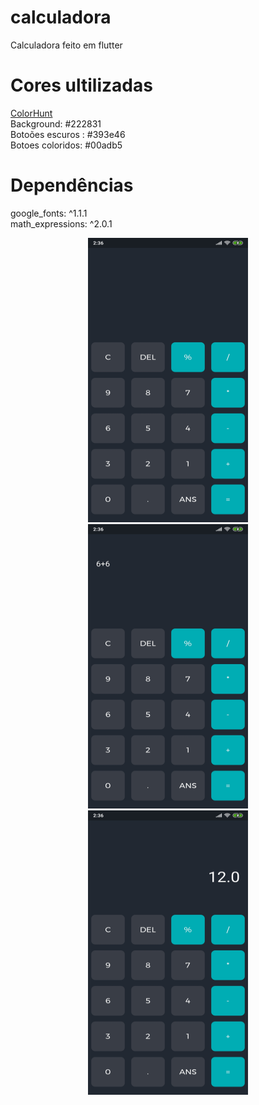 # calculadora
 Calculadora feito em flutter <br>
 <h1>Cores ultilizadas</h1>
 <a href="https://colorhunt.co/palette/2763">ColorHunt</a><br>
 Background: #222831<br>
 Botoões escuros : #393e46<br>
 Botoes coloridos: #00adb5<br>
 <h1>Dependências</h1>
 google_fonts: ^1.1.1
 <br>
 math_expressions: ^2.0.1
 
 <br>
<p align="center">
  <img src="print/sc1.jpg" width="256" height="455">
  <img src="print/sc2.jpg" width="256" height="455">
  <img src="print/sc3.jpg" width="256" height="455">
</p>
